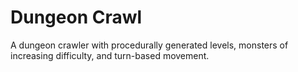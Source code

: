 # Dungeon Crawl
A dungeon crawler with procedurally generated levels, monsters of increasing difficulty, and turn-based movement.